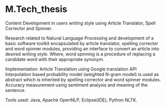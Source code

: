 # M.Tech_thesis
Content Development in users writing style using Article Translator, Spell Corrector and Spinner.

Research related to Natural Language Processing and development of a basic software toolkit encapsulated by article translator, spelling corrector and word spinner modules, providing an interface to convert an article into desired writing style. Where, word spinning is a procedure of replacing a candidate word with their appropriate synonym.

Implementation:
Article Translation using Google translation API 
Interpolation based probability model (weighted N-gram model) is used as abstract which is inherited by spelling corrector and word spinner modules.
Accuracy measurement using sentiment analysis and meaning of the sentence.

Tools used: Java, Apache OpenNLP, Eclipse(IDE),  Python NLTK.

